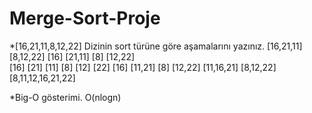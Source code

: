 # Merge-Sort-Proje

*[16,21,11,8,12,22] Dizinin sort türüne göre aşamalarını yazınız.
                [16,21,11]               [8,12,22]
              [16]   [21,11]            [8]  [12,22]      
             [16]  [21]  [11]          [8]  [12]  [22]
            [16]    [11,21]             [8]   [12,22]
              [11,16,21]                   [8,12,22]
                          [8,11,12,16,21,22]
        
*Big-O gösterimi.
   O(nlogn)
